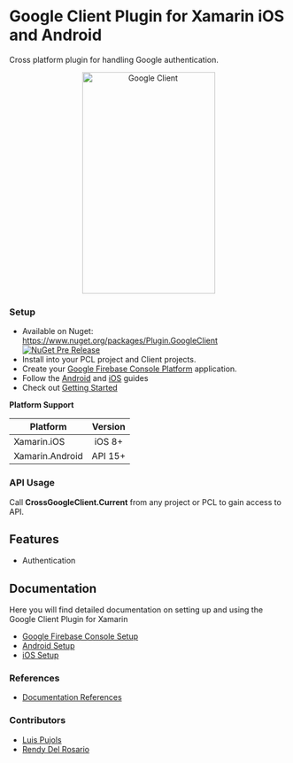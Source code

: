 # Google Client Plugin for Xamarin iOS and Android

Cross platform plugin for handling Google authentication.

<p align="center">
<img src="https://github.com/CrossGeeks/GoogleClientPlugin/blob/master/GoogleClient/images/googleclient.gif" height="400" width="240" title="Google Client"/>
</p>

### Setup
* Available on Nuget: https://www.nuget.org/packages/Plugin.GoogleClient
[![NuGet Pre Release](https://img.shields.io/nuget/vpre/Plugin.GoogleClient.svg?label=NuGet)](https://www.nuget.org/packages/Plugin.GoogleClient)
* Install into your PCL project and Client projects.
* Create your [Google Firebase Console Platform](GoogleClient/docs/GoogleFirebaseConsoleSetup.md) application.
* Follow the [Android](GoogleClient/docs/AndroidSetup.md) and [iOS](GoogleClient/docs/iOSSetup.md) guides
* Check out [Getting Started](GoogleClient/docs/GettingStarted.md)

**Platform Support**

|Platform|Version|
| ------------------- | :------------------: |
|Xamarin.iOS|iOS 8+|
|Xamarin.Android|API 15+|

### API Usage

Call **CrossGoogleClient.Current** from any project or PCL to gain access to API.

## Features

- Authentication

## Documentation

Here you will find detailed documentation on setting up and using the Google Client Plugin for Xamarin

* [Google Firebase Console Setup](GoogleClient/docs/GoogleFirebaseConsoleSetup.md) 
* [Android Setup](GoogleClient/docs/AndroidSetup.md)
* [iOS Setup](GoogleClient/docs/iOSSetup.md)

### References
* [Documentation References](GoogleClient/docs/References.md)

### Contributors

* [Luis Pujols](https://github.com/pujolsluis)
* [Rendy Del Rosario](https://github.com/rdelrosario)